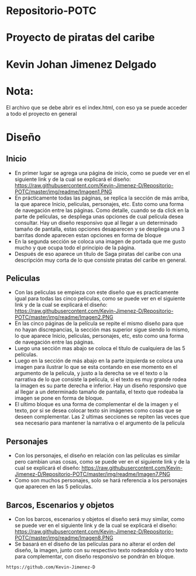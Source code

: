 # Repositorio-POTC
# Proyecto de piratas del caribe
# Kevin Johan Jimenez Delgado

# Nota:
El archivo que se debe abrir es el index.html, con eso ya se puede acceder a todo el proyecto en general

# Diseño
## Inicio
- En primer lugar se agrega una página de inicio, como se puede ver en el siguiente link y de la cual se explicará el diseño:
https://raw.githubusercontent.com/Kevin-Jimenez-D/Repositorio-POTC/master/img/readme/Imagen1.PNG
- En prácticamente todas las páginas, se replica la sección de más arriba, la que aparece Inicio, peliculas, personajes, etc. Esto como una forma de navegación entre las páginas.
  Como detalle, cuando se da click en la parte de películas, se despliega unas opciones de cual película desea consultar. Hay un diseño responsivo que al llegar a un determinado
  tamaño de pantalla, estas opciones desaparecen y se despliega una 3 barritas donde aparecen estan opciones en forma de bloque
- En la segunda sección se coloca una imagen de portada que me gusto mucho y que ocupa todo el principio de la página.
- Después de eso aparece un título de Saga piratas del caribe con una descripción muy corta de lo que consiste piratas del caribe en general.

## Peliculas
- Con las peliculas se empieza con este diseño que es practicamente igual para todas las cinco peliculas, como se puede ver en el siguiente link y de la cual se explicará el diseño:
  https://raw.githubusercontent.com/Kevin-Jimenez-D/Repositorio-POTC/master/img/readme/Imagen2.PNG
- En las cinco páginas de la película se repite el mismo diseño para que no hayan discrepancias, la sección mas superior sigue siendo lo mismo, lo que aparece
  Inicio, peliculas, personajes, etc, esto como una forma de navegación entre las páginas.
- Luego una sección mas abajo se coloca el título de cualquiera de las 5 películas.
- Luego en la sección de más abajo en la parte izquierda se coloca una imagen para ilustrar lo que se esta contando en ese momento en el argumento de la pelicula, y justo a la derecha
  se ve el texto o la narrativa de lo que consiste la pelicula, si el texto es muy grande rodea la imagen es su parte derecha e inferior. Hay un diseño responsivo que al llegar a un
  determinado tamaño de pantalla, el texto que rodeaba la imagen se pone en forma de bloque.
- El ultimo bloque es una forma de complementar el de la imagen y el texto, por si se desea colocar texto sin imágenes como cosas que se deseen complementar. Las 2 ultimas secciones
  se repiten las veces que sea necesario para mantener la narrativa o el argumento de la pelicula

## Personajes
- Con los personajes, el diseño en relación con las películas es similar pero cambian unas cosas, como se puede ver en el siguiente link y de la cual se explicará el diseño:
  https://raw.githubusercontent.com/Kevin-Jimenez-D/Repositorio-POTC/master/img/readme/Imagen7.PNG
- Como son muchos personajes, solo se hará referencia a los personajes que aparecen en las 5 películas.

## Barcos, Escenarios y objetos
- Con los barcos, escenarios y objetos el diseño será muy similar, como se puede ver en el siguiente link y de la cual se explicará el diseño:
  https://raw.githubusercontent.com/Kevin-Jimenez-D/Repositorio-POTC/master/img/readme/Imagen8.PNG
- Se basará en el diseño de las películas para no alterar el orden del diseño, la imagen, junto con su respectivo texto rodeandola y otro texto para complementar, con diseño responsivo
  se pondrán en bloque.

``` https://github.com/Kevin-Jimenez-D  ```
